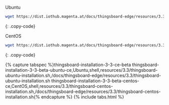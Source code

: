 Ubuntu
```bash
wget https://dist.iothub.magenta.at/docs/thingsboard-edge/resources/3.3/thingsboard-ubuntu-download.sh
```
{: .copy-code}

CentOS
```bash
wget https://dist.iothub.magenta.at/docs/thingsboard-edge/resources/3.3/thingsboard-ubuntu-download.sh
```
{: .copy-code}

{% capture tabspec %}thingsboard-installation-3-3-ce-beta
thingsboard-installation-3-3-beta-ubuntu-ce,Ubuntu,shell,resources/3.3/thingsboard-ubuntu-installation.sh,/docs/thingsboard-edge/resources/3.3/thingsboard-ubuntu-installation.sh
thingsboard-installation-3-3-beta-centos-ce,CentOS,shell,resources/3.3/thingsboard-centos-installation.sh,/docs/thingsboard-edge/resources/3.3/thingsboard-centos-installation.sh{% endcapture %} 
{% include tabs.html %}
